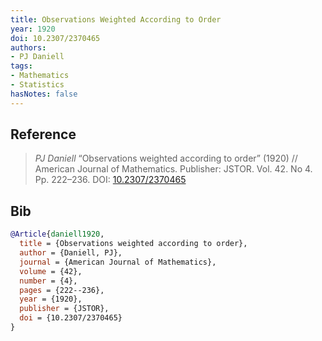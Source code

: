 ```yaml
---
title: Observations Weighted According to Order
year: 1920
doi: 10.2307/2370465
authors:
- PJ Daniell
tags:
- Mathematics
- Statistics
hasNotes: false
---
```


## Reference

> <i>PJ Daniell</i> “Observations weighted according to order” (1920) // American Journal of Mathematics. Publisher: JSTOR. Vol.&nbsp;42. No&nbsp;4. Pp.&nbsp;222–236. DOI:&nbsp;<a href='https://doi.org/10.2307/2370465'>10.2307/2370465</a>

## Bib

```bib
@Article{daniell1920,
  title = {Observations weighted according to order},
  author = {Daniell, PJ},
  journal = {American Journal of Mathematics},
  volume = {42},
  number = {4},
  pages = {222--236},
  year = {1920},
  publisher = {JSTOR},
  doi = {10.2307/2370465}
}
```
